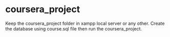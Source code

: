 # coursera_project
Keep the coursera_project folder in xampp local server or any other.
Create the database using course.sql file
then run the coursera_project.
